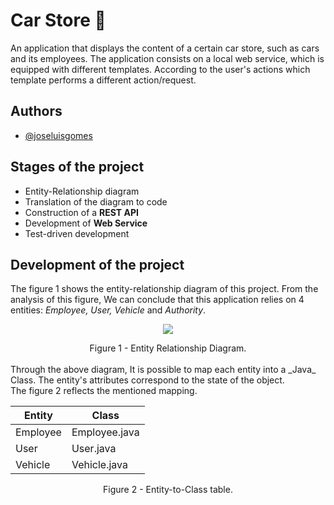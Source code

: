 # Car Store 🚗

An application that displays the content of a certain car store, such as cars and its employees. The application consists on a local web service, which is equipped with different templates. According to the user's actions which template performs a different action/request.

## Authors

- [@joseluisgomes](https://www.github.com/joseluisgomes)

## Stages of the project

- Entity-Relationship diagram
- Translation of the diagram to code
- Construction of a **REST API**
- Development of **Web Service**
- Test-driven development

## Development of the project

The figure 1 shows the entity-relationship diagram of this project. From the analysis of this figure, We can conclude that this application relies on 4 entities: _Employee, User, Vehicle_ and _Authority_.

<p align="center">
    <img src="https://user-images.githubusercontent.com/70901488/187467998-703b5d8d-23b2-4fd2-89f1-26ccbc16f65d.png">
</p>
<div align = "center">Figure 1 - Entity Relationship Diagram.</div>
<br />
Through the above diagram, It is possible to map each entity into a _Java_ Class. The entity's attributes correspond to the state of the object.
<br />
 The figure 2 reflects the mentioned mapping.
<div align="center">

| Entity   | Class         |
|----------|---------------|
| Employee | Employee.java |
| User     | User.java     |
| Vehicle  | Vehicle.java  |

</div>
<div align = "center">Figure 2 - Entity-to-Class table.</div>
